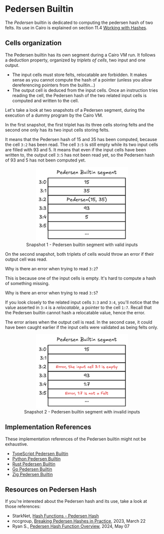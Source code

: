 # Pedersen Builtin

The _Pedersen_ builtin is dedicated to computing the pedersen hash
of two felts. Its use in Cairo is explained on section 11.4 [Working with Hashes](ch11-04-hash.md).

## Cells organization

The Pedersen builtin has its own segment during a Cairo VM run.
It follows a deduction property, organized by _triplets of cells_,
two input and one output.

- The input cells must store felts, relocatable are forbidden.
  It makes sense as you cannot compute the hash of a pointer
  (unless you allow dereferencing pointers from the builtin...)
- The output cell is deduced from the input cells.
  Once an instruction tries reading the cell, the Pedersen hash
  of the two related input cells is computed and written to
  the cell.

Let's take a look at two snapshots of a Pedersen segment,
during the execution of a dummy program by the Cairo VM.

In the first snapshot, the first triplet has its three cells
storing felts and the second one only has its two input cells
storing felts.

It means that the Pedersen hash of 15 and 35 has been computed,
because the cell `3:2` has been read.
The cell `3:5` is still empty while its two input cells are filled
with 93 and 5. It means that even if the input cells have been written to,
the output cell `3:5` has not been read yet, so
the Pedersen hash of 93 and 5 has not been computed yet.

<div align="center">
  <img src="pedersen-builtin-valid.png" alt="valid pedersen builtin segment" width="300px"/>
</div>
<div align="center">
  <span class="caption">Snapshot 1 - Pedersen builtin segment with valid inputs</span>
</div>

On the second snapshot, both triplets of cells would throw
an error if their output cell was read.

Why is there an error when trying to read `3:2`?

This is because one of the input cells is empty.
It's hard to compute a hash of something missing.

Why is there an error when trying to read `3:5`?

If you look closely to the related input cells `3:3` and `3:4`,
you'll notice that the value asserted in `3:4` is a _relocatable_,
a pointer to the cell `1:7`. Recall that the Pedersen builtin
cannot hash a relocatable value, hence the error.

The error arises when the output cell is read. In the second case,
it could have been caught earlier if the input cells were validated
as being felts only.

<div align="center">
  <img src="pedersen-builtin-error.png" alt="Invalid pedersen builtin segment" width="300px"/>
</div>
<div align="center">
  <span class="caption">Snapshot 2 - Pedersen builtin segment with invalid inputs</span>
</div>

## Implementation References

These implementation references of the Pedersen builtin might not be exhaustive.

- [TypeScript Pedersen Builtin](https://github.com/kkrt-labs/cairo-vm-ts/blob/58fd07d81cff4a4bb45c30ab99976ba66f0576ad/src/builtins/pedersen.ts#L4)
- [Python Pedersen Builtin](https://github.com/starkware-libs/cairo-lang/blob/0e4dab8a6065d80d1c726394f5d9d23cb451706a/src/starkware/cairo/lang/builtins/hash/hash_builtin_runner.py)
- [Rust Pedersen Builtin](https://github.com/lambdaclass/cairo-vm/blob/41476335884bf600b62995f0c005be7d384eaec5/vm/src/vm/runners/builtin_runner/hash.rs)
- [Go Pedersen Builtin](https://github.com/NethermindEth/cairo-vm-go/blob/dc02d614497f5e59818313e02d2d2f321941cbfa/pkg/vm/builtins/pedersen.go)
- [Zig Pedersen Builtin](https://github.com/keep-starknet-strange/ziggy-starkdust/blob/55d83e61968336f6be93486d7acf8530ba868d7e/src/vm/builtins/builtin_runner/hash.zig)

## Resources on Pedersen Hash

If you're interested about the Pedersen hash and its use,
take a look at those references:

- StarkNet, [Hash Functions - Pedersen Hash](https://docs.starknet.io/architecture-and-concepts/cryptography/hash-functions/#pedersen-hash)
- nccgroup, [Breaking Pedersen Hashes in Practice](https://research.nccgroup.com/2023/03/22/breaking-pedersen-hashes-in-practice/), 2023, March 22
- Ryan S., [Pedersen Hash Function Overview](https://rya-sge.github.io/access-denied/2024/05/07/pedersen-hash-function/), 2024, May 07
